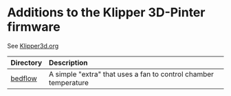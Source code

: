 # Additions to the Klipper 3D-Pinter firmware

See [Klipper3d.org](Klipper3d.org)

|Directory|Description|
|:---| :---|
|[bedflow](bedflow)|A simple "extra" that uses a fan to control chamber temperature|
